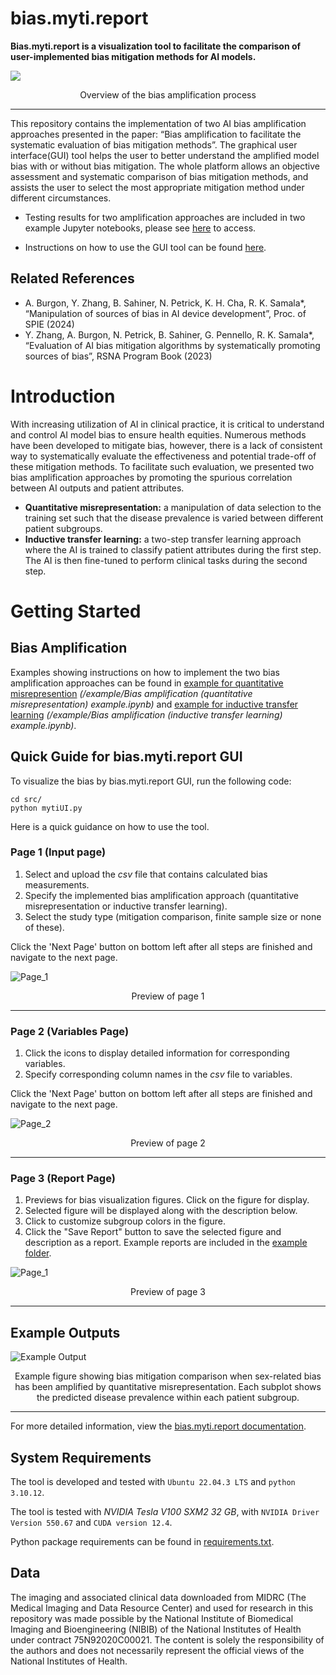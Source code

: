 # bias.myti.report

**Bias.myti.report is a visualization tool to facilitate the comparison of user-implemented bias mitigation methods for AI models.**

<picture>
  <source media="(max-width: 799px)" srcset="assets/visual_abstract_vertical.png" />
  <source media="(min-width: 800px)" srcset="assets/visual_abstract_horizontal.png" />
  <img src="assets/visual_abstract_horizontal.png" />
</picture>

<p style="text-align: center;"> Overview of the bias amplification process  </p>

---

This repository contains the implementation of two AI bias amplification approaches presented in the paper: “Bias amplification to facilitate the systematic evaluation of bias mitigation methods”.  The graphical user interface(GUI) tool helps the user to better understand the amplified model bias with or without bias mitigation. The whole platform allows an objective assessment and systematic comparison of bias mitigation methods, and assists the user to select the most appropriate mitigation method under different circumstances.

- Testing results for two amplification approaches are included in two example Jupyter notebooks, please see [here](#Bias-Amplification) to access.

- Instructions on how to use the GUI tool can be found [here](#Quick-Guide-for-biasmytireport-GUI).

## Related References
- A. Burgon, Y. Zhang, B. Sahiner, N. Petrick, K. H. Cha, R. K. Samala*, “Manipulation of sources of bias in AI device development”, Proc. of SPIE (2024)
- Y. Zhang, A. Burgon, N. Petrick, B. Sahiner, G. Pennello, R. K. Samala*, “Evaluation of AI bias mitigation algorithms by systematically promoting sources of bias”, RSNA Program Book (2023)

# Introduction
With increasing utilization of AI in clinical practice, it is critical to understand and control AI model bias to ensure health equities. Numerous methods have been developed to mitigate bias, however, there is a lack of consistent way to systematically evaluate the effectiveness and potential trade-off of these mitigation methods. To facilitate such evaluation, we presented two bias amplification approaches by promoting the spurious correlation between AI outputs and patient attributes.
- **Quantitative misrepresentation:** a manipulation of data selection to the training set such that the disease prevalence is varied between different patient subgroups.
- **Inductive transfer learning:** a two-step transfer learning approach where the AI is trained to classify patient attributes during the first step. The AI is then fine-tuned to perform clinical tasks during the second step.

# Getting Started

## Bias Amplification
Examples showing instructions on how to implement the two bias amplification approaches can be found in [example for quantitative misrepresention](https://github.com/DIDSR/myti.report/blob/main/example/Bias%20amplification%20(quantitative%20misrepresentation)%20example.ipynb) *(/example/Bias amplification (quantitative misrepresentation) example.ipynb)* and [example for inductive transfer learning](https://github.com/DIDSR/myti.report/blob/main/example/Bias%20amplification%20(inductive%20transfer%20learning)%20example.ipynb) *(/example/Bias amplification (inductive transfer learning) example.ipynb)*.

## Quick Guide for bias.myti.report GUI
To visualize the bias by bias.myti.report GUI, run the following code:
```
cd src/
python mytiUI.py
```
Here is a quick guidance on how to use the tool.
### Page 1 (Input page)
1. Select and upload the *csv* file that contains calculated bias measurements.
2. Specify the implemented bias amplification approach (quantitative misrepresentation or inductive transfer learning).
3. Select the study type (mitigation comparison, finite sample size or none of these).

Click the 'Next Page' button on bottom left after all steps are finished and navigate to the next page.

![Page_1](assets/page_1.png)

<p style="text-align: center;">  Preview of page 1 </p>

---

### Page 2 (Variables Page)
1. Click the icons to display detailed information for corresponding variables.
2. Specify corresponding column names in the *csv* file to variables.

Click the 'Next Page' button on bottom left after all steps are finished and navigate to the next page.

![Page_2](assets/page_2.png)

<p style="text-align: center;">  Preview of page 2 </p>

---

### Page 3 (Report Page)
1. Previews for bias visualization figures. Click on the figure for display.
2. Selected figure will be displayed along with the description below.
3. Click to customize subgroup colors in the figure.
4. Click the "Save Report" button to save the selected figure and description as a report. Example reports are included in the [example folder](https://github.com/DIDSR/myti.report/blob/main/example).


![Page_1](assets/page_3.png)

<p style="text-align: center;">  Preview of page 3 </p>

---

## Example Outputs
![Example Output](assets/example_bias_mitigation_comparison.png)

<p style="text-align: center;">  Example figure showing bias mitigation comparison when sex-related bias has been amplified by quantitative misrepresentation. Each subplot shows the predicted disease prevalence within each patient subgroup. </p>

---

For more detailed information, view the [bias.myti.report documentation](https://didsr.github.io/myti.report/).

## System Requirements
The tool is developed and tested with ```Ubuntu 22.04.3 LTS``` and ```python 3.10.12```. 

The tool is tested with *NVIDIA Tesla V100 SXM2 32 GB*, with ```NVIDIA Driver Version 550.67``` and ```CUDA version 12.4```.

Python package requirements can be found in [requirements.txt](requirements.txt).

## Data
The imaging and associated clinical data downloaded from MIDRC (The Medical Imaging and Data Resource Center) and used for research in this repository was made possible by the National Institute of Biomedical Imaging and Bioengineering (NIBIB) of the National Institutes of Health under contract 75N92020C00021. The content is solely the responsibility of the authors and does not necessarily represent the official views of the National Institutes of Health.

